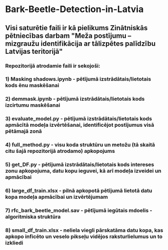 # Bark-Beetle-Detection-in-Latvia

## Visi saturētie faili ir kā pielikums Zinātniskās pētniecības darbam "Meža postījumu – mizgraužu identifikācija ar tālizpētes palīdzību Latvijas teritorijā"
### Repozitorijā atrodamie faili ir sekojoši:
### 1) Masking shadows.ipynb - pētījumā izstrādātais/lietotais kods ēnu maskēšanai
### 2) demmask.ipynb - pētījumā izstrādātais/lietotais kods izcirtumu maskēšanai
### 3) evaluate_model.py - pētījumā izstrādātais/lietotais kods apmācītā modeļa izvērtēšanai, identificējot postījumus visā pētāmajā zonā
### 4) full_method.py - visu koda struktūru un metožu (tā skaitā citu šajā repozitorijā atrodamo) apkopojums
### 5) get_DF.py - pētījumā izstrādātais/lietotais kods intereses zonu apkopojuma, datu kopu ieguvei, kā arī modeļa izveidei un apmācībai
### 6) large_df_train.xlsx - pilnā apkopotā pētījumā lietotā datu kopa modeļa apmācībai un izvērtējumam
### 7) rfc_bark_beetle_model.sav - pētījumā iegūtais mdoelis - algoritmiska struktūra
### 8) small_df_train.xlsx - neliela viegli pārskatāma datu kopa, kas apkopo inficēto un veselo pikseļu vidējos raksturlielumus un to izkliedi
